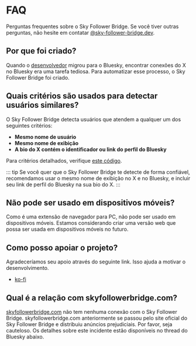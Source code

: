 # FAQ

Perguntas frequentes sobre o Sky Follower Bridge. Se você tiver outras perguntas, não hesite em contatar [@sky-follower-bridge.dev](https://bsky.app/profile/sky-follower-bridge.dev).

## Por que foi criado?

Quando o [desenvolvedor](https://bsky.app/profile/kawamataryo.bsky.social) migrou para o Bluesky, encontrar conexões do X no Bluesky era uma tarefa tediosa. Para automatizar esse processo, o Sky Follower Bridge foi criado.

## Quais critérios são usados para detectar usuários similares?

O Sky Follower Bridge detecta usuários que atendem a qualquer um dos seguintes critérios:

- **Mesmo nome de usuário**
- **Mesmo nome de exibição**
- **A bio do X contém o identificador ou link do perfil do Bluesky**

Para critérios detalhados, verifique [este código](https://github.com/kawamataryo/sky-follower-bridge/blob/main/src/lib/bskyHelpers.ts).

::: tip
Se você quer que o Sky Follower Bridge te detecte de forma confiável, recomendamos usar o mesmo nome de exibição no X e no Bluesky, e incluir seu link de perfil do Bluesky na sua bio do X.
:::

## Não pode ser usado em dispositivos móveis?

Como é uma extensão de navegador para PC, não pode ser usado em dispositivos móveis. Estamos considerando criar uma versão web que possa ser usada em dispositivos móveis no futuro.

## Como posso apoiar o projeto?

Agradeceríamos seu apoio através do seguinte link. Isso ajuda a motivar o desenvolvimento.

- [ko-fi](https://ko-fi.com/kawamataryo)

## Qual é a relação com skyfollowerbridge.com?

<a href="skyfollowerbridge.com" target="_blank" rel="noopener noreferrer nofollow">skyfollowerbridge.com</a> não tem nenhuma conexão com o Sky Follower Bridge. skyfollowerbridge.com anteriormente se passou pelo site oficial do Sky Follower Bridge e distribuiu anúncios prejudiciais. Por favor, seja cauteloso. Os detalhes sobre este incidente estão disponíveis no thread do Bluesky abaixo.

<SpamSiteEmbed /> 
